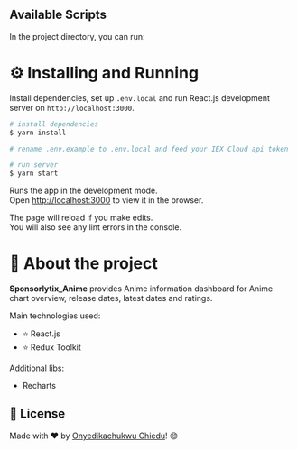 ## Available Scripts

In the project directory, you can run:

# ⚙️ Installing and Running

Install dependencies, set up `.env.local` and run React.js development server on `http://localhost:3000`.

```bash
# install dependencies
$ yarn install

# rename .env.example to .env.local and feed your IEX Cloud api token

# run server
$ yarn start
```

Runs the app in the development mode.\
Open [http://localhost:3000](http://localhost:3000) to view it in the browser.

The page will reload if you make edits.\
You will also see any lint errors in the console.


# 🚀 About the project

**Sponsorlytix_Anime** provides Anime information dashboard for Anime chart overview, release dates, latest dates and ratings.

Main technologies used:

- ⭐ React.js
- ⭐ Redux Toolkit

Additional libs:

- Recharts



## 📝 License

Made with ❤️ by [Onyedikachukwu Chiedu](https://www.linkedin.com/in/chieduchineme/)! 😊

